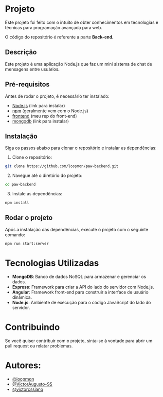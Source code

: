 # Projeto

Este projeto foi feito com o intuito de obter conhecimentos em tecnologias e técnicas para programação avançada para web.

O código do repositório é referente a parte <b>Back-end</b>.

## Descrição

Este projeto é uma aplicação Node.js que faz um mini sistema de chat de mensagens entre usuários.

## Pré-requisitos

Antes de rodar o projeto, é necessário ter instalado:

- [Node.js](https://nodejs.org) (link para instalar)
- [npm](https://www.npmjs.com/get-npm) (geralmente vem com o Node.js)
- [frontend](https://github.com/loopmon/paw-front) (meu rep do front-end)
- [mongodb](https://www.mongodb.com/try/download/community) (link para instalar)

## Instalação

Siga os passos abaixo para clonar o repositório e instalar as dependências:

1. Clone o repositório:

```bash
git clone https://github.com/loopmon/paw-backend.git
```

2. Navegue até o diretório do projeto:

```bash
cd paw-backend
```

3. Instale as dependências:

```bash
npm install
```

## Rodar o projeto

Após a instalação das dependências, execute o projeto com o seguinte comando:

```bash
npm run start:server
```

# Tecnologias Utilizadas

- **MongoDB**: Banco de dados NoSQL para armazenar e gerenciar os dados.
- **Express**: Framework para criar a API do lado do servidor com Node.js.
- **Angular**: Framework front-end para construir a interface de usuário dinâmica.
- **Node.js**: Ambiente de execução para o código JavaScript do lado do servidor.

# Contribuindo

Se você quiser contribuir com o projeto, sinta-se à vontade para abrir um pull request ou relatar problemas.

# Autores:

- [@loopmon](https://github.com/loopmon)
- [@VictorAugusto-SS](https://github.com/VictorAugusto-SS)
- [@victorcssiano](https://github.com/victorcssiano)
